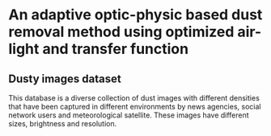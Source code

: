# An adaptive optic-physic based dust removal method using optimized air-light and transfer function

## Dusty images dataset

This database is a diverse collection of dust images with different densities that have been captured in different environments by news agencies, social network users and meteorological satellite. These images have different sizes, brightness and resolution. 
